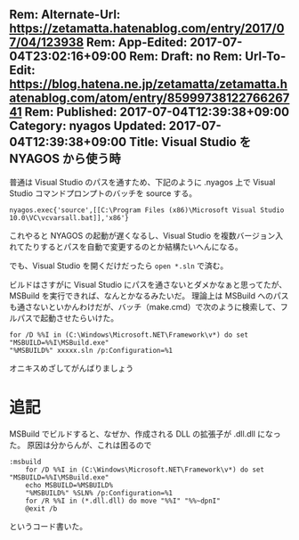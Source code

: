 Rem: Alternate-Url: https://zetamatta.hatenablog.com/entry/2017/07/04/123938
Rem: App-Edited: 2017-07-04T23:02:16+09:00
Rem: Draft: no
Rem: Url-To-Edit: https://blog.hatena.ne.jp/zetamatta/zetamatta.hatenablog.com/atom/entry/8599973812276626741
Rem: Published: 2017-07-04T12:39:38+09:00
Category: nyagos
Updated: 2017-07-04T12:39:38+09:00
Title: Visual Studio を NYAGOS から使う時
---
普通は Visual Studio のパスを通すため、下記のように .nyagos 上で Visual Studio コマンドプロンプトのバッチを source する。

```
nyagos.exec{'source',[[C:\Program Files (x86)\Microsoft Visual Studio 10.0\VC\vcvarsall.bat]],'x86'}
```

これやると NYAGOS の起動が遅くなるし、Visual Studio を複数バージョン入れてたりするとパスを自動で変更するのとか結構たいへんになる。

でも、Visual Studio を開くだけだったら `open *.sln` で済む。

ビルドはさすがに Visual Studio にパスを通さないとダメかなぁと思ってたが、
MSBuild を実行できれば、なんとかなるみたいだ。
理論上は MSBuild へのパスも通さないといかんわけだが、バッチ（make.cmd）で次のように検索して、フルパスで起動させたらいけた。

```
for /D %%I in (C:\Windows\Microsoft.NET\Framework\v*) do set "MSBUILD=%%I\MSBuild.exe"
"%MSBUILD%" xxxxx.sln /p:Configuration=%1
```

オニキスめざしてがんばりましょう

追記
===

MSBuild でビルドすると、なぜか、作成される DLL の拡張子が .dll.dll になった。
原因は分からんが、これは困るので

```
:msbuild
    for /D %%I in (C:\Windows\Microsoft.NET\Framework\v*) do set "MSBUILD=%%I\MSBuild.exe"
    echo MSBUILD=%MSBUILD%
    "%MSBUILD%" %SLN% /p:Configuration=%1
    for /R %%I in (*.dll.dll) do move "%%I" "%%~dpnI"
    @exit /b
```

というコード書いた。